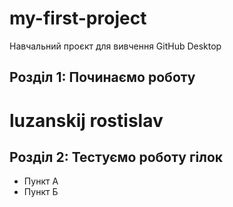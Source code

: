 # my-first-project
Навчальний проєкт для вивчення GitHub Desktop

## Розділ 1: Починаємо роботу 
# luzanskij rostislav

## Розділ 2: Тестуємо роботу гілок 
*   Пункт А
*   Пункт Б
